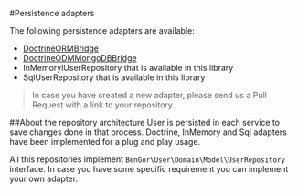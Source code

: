 #Persistence adapters

The following persistence adapters are available:

*  [DoctrineORMBridge](https://github.com/BenGorUser/DoctrineORMBridge)
*  [DoctrineODMMongoDBBridge](https://github.com/BenGorUser/DoctrineODMMongoDBBridge)
*  InMemorylUserRepository that is available in this library
*  SqlUserRepository that is available in this library

> In case you have created a new adapter, please send us a Pull Request with a link to your repository.

##About the repository architecture
User is persisted in each service to save changes done in that process. Doctrine, InMemory and Sql
adapters have been implemented for a plug and play usage.

All this repositories implement `BenGor\User\Domain\Model\UserRepository` interface. In case you have
some specific requirement you can implement your own adapter.
